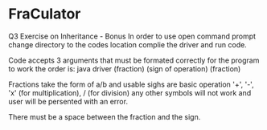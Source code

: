 # FraCulator
Q3 Exercise on Inheritance - Bonus
In order to use open 
command prompt change 
directory to the codes location complie the driver 
and run code.

Code accepts 3 arguments that must be formated correctly for the program to work
the order is:
java driver (fraction) (sign of operation) (fraction)

Fractions take the form of a/b 
and usable sighs are basic operation '+', '-', 'x' (for multiplication), / (for division)
any other symbols will not work and user will be persented with an error.

There must be a space between the fraction and the sign. 
